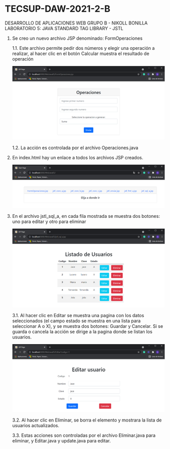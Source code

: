 # TECSUP-DAW-2021-2-B
DESARROLLO DE APLICACIONES WEB GRUPO B - NIKOLL BONILLA
LABORATORIO 5: JAVA STANDARD TAG LIBRARY - JSTL 

1.	Se creo un nuevo archivo JSP denominado: FormOperaciones

	1.1. Este archivo permite pedir dos números y elegir una operación a realizar, al hacer clic en el botón Calcular muestra el resultado de operación

    ![alt text](img/operaciones.PNG)
    
    1.2. La acción es controlada por el archivo Operaciones.java

2.	En index.html hay un enlace a todos los archivos JSP creados.

    ![alt text](img/index.PNG)

3.	En el archivo jstl_sql_a, en cada fila mostrada se muestra dos botones: uno para editar y otro para eliminar

    ![alt text](img/sql.PNG)

    3.1.	Al hacer clic en Editar se muestra una pagina con los datos seleccionados (el campo estado se muestra en una lista para seleccionar A o X), y se muestra dos botones: Guardar y Cancelar. Si se guarda o cancela la acción se dirige a la pagina donde se listan los usuarios.

    ![alt text](img/editar.PNG)

    3.2.	Al hacer clic en Eliminar, se borra el elemento y mostrara la lista de usuarios actualizados.

    3.3.	Estas acciones son controladas por el archivo Eliminar.java para eliminar, y Editar.java y update.java para editar.

  